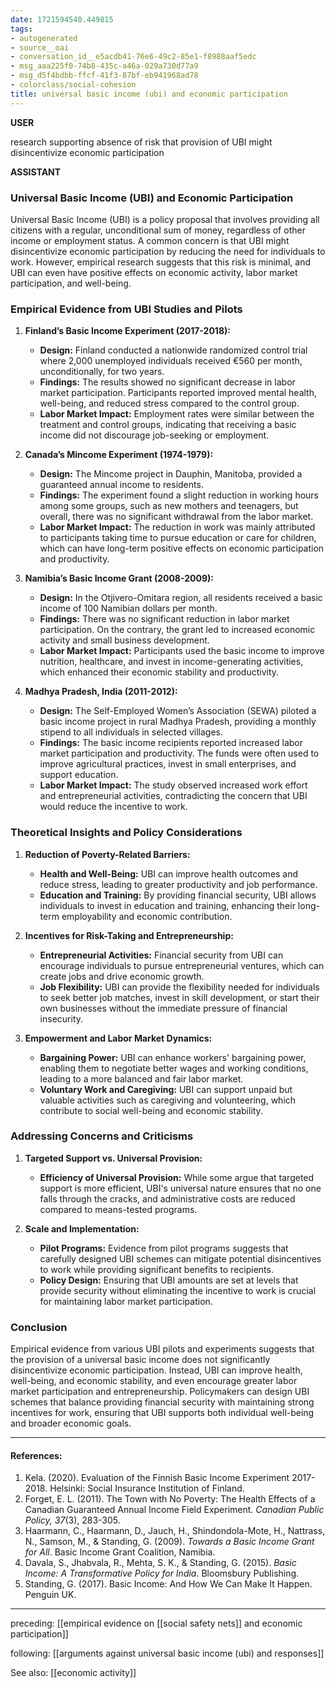 ```yaml
---
date: 1721594540.449815
tags:
- autogenerated
- source__oai
- conversation_id__e5acdb41-76e6-49c2-85e1-f8988aaf5edc
- msg_aaa225f0-74b8-435c-a46a-029a730d77a9
- msg_d5f4bdbb-ffcf-41f3-87bf-eb941968ad78
- colorclass/social-cohesion
title: universal basic income (ubi) and economic participation
---
```


**USER**

research supporting absence of risk that provision of UBI might disincentivize economic participation


**ASSISTANT**

### Universal Basic Income (UBI) and Economic Participation

Universal Basic Income (UBI) is a policy proposal that involves providing all citizens with a regular, unconditional sum of money, regardless of other income or employment status. A common concern is that UBI might disincentivize economic participation by reducing the need for individuals to work. However, empirical research suggests that this risk is minimal, and UBI can even have positive effects on economic activity, labor market participation, and well-being.

### Empirical Evidence from UBI Studies and Pilots

1. **Finland’s Basic Income Experiment (2017-2018):**
   - **Design:** Finland conducted a nationwide randomized control trial where 2,000 unemployed individuals received €560 per month, unconditionally, for two years.
   - **Findings:** The results showed no significant decrease in labor market participation. Participants reported improved mental health, well-being, and reduced stress compared to the control group.
   - **Labor Market Impact:** Employment rates were similar between the treatment and control groups, indicating that receiving a basic income did not discourage job-seeking or employment.

2. **Canada’s Mincome Experiment (1974-1979):**
   - **Design:** The Mincome project in Dauphin, Manitoba, provided a guaranteed annual income to residents.
   - **Findings:** The experiment found a slight reduction in working hours among some groups, such as new mothers and teenagers, but overall, there was no significant withdrawal from the labor market.
   - **Labor Market Impact:** The reduction in work was mainly attributed to participants taking time to pursue education or care for children, which can have long-term positive effects on economic participation and productivity.

3. **Namibia’s Basic Income Grant (2008-2009):**
   - **Design:** In the Otjivero-Omitara region, all residents received a basic income of 100 Namibian dollars per month.
   - **Findings:** There was no significant reduction in labor market participation. On the contrary, the grant led to increased economic activity and small business development.
   - **Labor Market Impact:** Participants used the basic income to improve nutrition, healthcare, and invest in income-generating activities, which enhanced their economic stability and productivity.

4. **Madhya Pradesh, India (2011-2012):**
   - **Design:** The Self-Employed Women’s Association (SEWA) piloted a basic income project in rural Madhya Pradesh, providing a monthly stipend to all individuals in selected villages.
   - **Findings:** The basic income recipients reported increased labor market participation and productivity. The funds were often used to improve agricultural practices, invest in small enterprises, and support education.
   - **Labor Market Impact:** The study observed increased work effort and entrepreneurial activities, contradicting the concern that UBI would reduce the incentive to work.

### Theoretical Insights and Policy Considerations

1. **Reduction of Poverty-Related Barriers:**
   - **Health and Well-Being:** UBI can improve health outcomes and reduce stress, leading to greater productivity and job performance.
   - **Education and Training:** By providing financial security, UBI allows individuals to invest in education and training, enhancing their long-term employability and economic contribution.

2. **Incentives for Risk-Taking and Entrepreneurship:**
   - **Entrepreneurial Activities:** Financial security from UBI can encourage individuals to pursue entrepreneurial ventures, which can create jobs and drive economic growth.
   - **Job Flexibility:** UBI can provide the flexibility needed for individuals to seek better job matches, invest in skill development, or start their own businesses without the immediate pressure of financial insecurity.

3. **Empowerment and Labor Market Dynamics:**
   - **Bargaining Power:** UBI can enhance workers' bargaining power, enabling them to negotiate better wages and working conditions, leading to a more balanced and fair labor market.
   - **Voluntary Work and Caregiving:** UBI can support unpaid but valuable activities such as caregiving and volunteering, which contribute to social well-being and economic stability.

### Addressing Concerns and Criticisms

1. **Targeted Support vs. Universal Provision:**
   - **Efficiency of Universal Provision:** While some argue that targeted support is more efficient, UBI's universal nature ensures that no one falls through the cracks, and administrative costs are reduced compared to means-tested programs.

2. **Scale and Implementation:**
   - **Pilot Programs:** Evidence from pilot programs suggests that carefully designed UBI schemes can mitigate potential disincentives to work while providing significant benefits to recipients.
   - **Policy Design:** Ensuring that UBI amounts are set at levels that provide security without eliminating the incentive to work is crucial for maintaining labor market participation.

### Conclusion

Empirical evidence from various UBI pilots and experiments suggests that the provision of a universal basic income does not significantly disincentivize economic participation. Instead, UBI can improve health, well-being, and economic stability, and even encourage greater labor market participation and entrepreneurship. Policymakers can design UBI schemes that balance providing financial security with maintaining strong incentives for work, ensuring that UBI supports both individual well-being and broader economic goals.

---

#### References:

1. Kela. (2020). Evaluation of the Finnish Basic Income Experiment 2017-2018. Helsinki: Social Insurance Institution of Finland.
2. Forget, E. L. (2011). The Town with No Poverty: The Health Effects of a Canadian Guaranteed Annual Income Field Experiment. *Canadian Public Policy, 37*(3), 283-305.
3. Haarmann, C., Haarmann, D., Jauch, H., Shindondola-Mote, H., Nattrass, N., Samson, M., & Standing, G. (2009). *Towards a Basic Income Grant for All*. Basic Income Grant Coalition, Namibia.
4. Davala, S., Jhabvala, R., Mehta, S. K., & Standing, G. (2015). *Basic Income: A Transformative Policy for India*. Bloomsbury Publishing.
5. Standing, G. (2017). Basic Income: And How We Can Make It Happen. Penguin UK.


---

preceding: [[empirical evidence on [[social safety nets]] and economic participation]]  


following: [[arguments against universal basic income (ubi) and responses]]

See also: [[economic activity]]